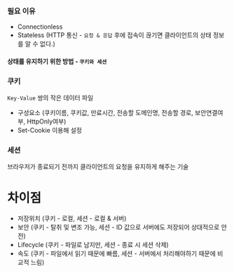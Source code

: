 ### 필요 이유
- Connectionless
- Stateless (HTTP 통신 - `요청 & 응답` 후에 접속이 끊기면 클라이언트의 상태 정보를 알 수 없다.)

#### 상태를 유지하기 위한 방법 - `쿠키와 세션`

### 쿠키
`Key-Value` 쌍의 작은 데이터 파일
- 구성요소 (쿠키이름, 쿠키값, 만료시간, 전송할 도메인명, 전송할 경로, 보안연결여부, HttpOnly여부)
- Set-Cookie 이용해 설정

### 세션
브라우저가 종료되기 전까지 클라이언트의 요청을 유지하게 해주는 기술

# 차이점
- 저장위치 (쿠키 - 로컬, 세션 - 로컬 & 서버)
- 보안 (쿠키 - 탈취 및 변조 가능, 세션 - ID 값으로 서버에도 저장되어 상대적으로 안전)
- Lifecycle (쿠키 - 파일로 남지만, 세션 - 종료 시 세션 삭제)
- 속도 (쿠키 - 파일에서 읽기 때문에 빠름, 세션 - 서버에서 처리해야하기 때문에 비교적 느림)

